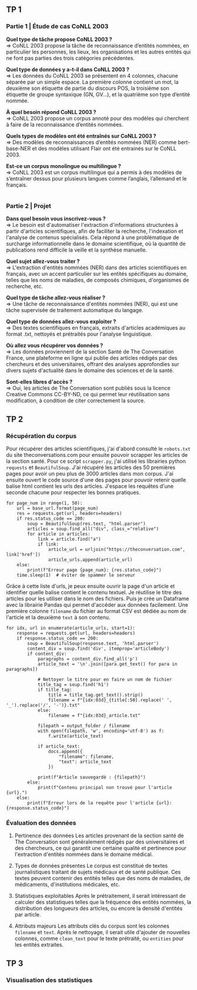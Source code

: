 ## TP 1
### Partie 1 | Étude de cas CoNLL 2003
**Quel type de tâche propose CoNLL 2003 ?**  
⇒ CoNLL 2003 propose la tâche de reconnaissance d’entités nommées, en particulier les personnes, les lieux, les organisations et les autres entités qui ne font pas parties des trois catégories précédentes.  

**Quel type de données y a-t-il dans CoNLL 2003 ?**  
⇒ Les données du CoNLL 2003 se présentent en 4 colonnes, chacune séparée par un simple espace. La première colonne contient un mot, la deuxième son étiquette de partie du discours POS, la troisième son étiquette de groupe syntaxique (GN, GV…), et la quatrième son type d’entité nommée.  

**À quel besoin répond CoNLL 2003 ?**  
⇒ CoNLL 2003 propose un corpus annoté pour des modèles qui cherchent à faire de la reconnaissance d’entités nommées.  

**Quels types de modèles ont été entraînés sur CoNLL 2003 ?**  
⇒ Des modèles de reconnaissances d’entités nommées (NER) comme bert-base-NER et des modèles utilisant Flair ont été entrainés sur le CoNLL 2003.  

**Est-ce un corpus monolingue ou multilingue ?**  
⇒ CoNLL 2003 est un corpus multilingue qui a permis à des modèles de s’entraîner dessus pour plusieurs langues comme l’anglais, l’allemand et le français.  
#
### Partie 2 | Projet   
**Dans quel besoin vous inscrivez-vous ?**  
⇒ Le besoin est d'automatiser l'extraction d'informations structurées à partir d'articles scientifiques, afin de faciliter la recherche, l'indexation et l'analyse de contenus spécialisés. Cela répond à une problématique de surcharge informationnelle dans le domaine scientifique, où la quantité de publications rend difficile la veille et la synthèse manuelle.  

**Quel sujet allez-vous traiter ?**  
⇒ L'extraction d'entités nommées (NER) dans des articles scientifiques en français, avec un accent particulier sur les entités spécifiques au domaine, telles que les noms de maladies, de composés chimiques, d'organismes de recherche, etc.  

**Quel type de tâche allez-vous réaliser ?**  
⇒  Une tâche de reconnaissance d'entités nommées (NER), qui est une tâche supervisée de traitement automatique du langage.  

**Quel type de données allez-vous exploiter ?**  
⇒ Des textes scientifiques en français, extraits d'articles académiques au format .txt, nettoyés et prétraités pour l'analyse linguistique.  

**Où allez vous récupérer vos données ?**  
⇒ Les données proviennent de la section Santé de The Conversation France, une plateforme en ligne qui publie des articles rédigés par des chercheurs et des universitaires, offrant des analyses approfondies sur divers sujets d'actualité dans le domaine des sciences et de la santé.  

**Sont-elles libres d'accès ?**  
⇒ Oui, les articles de The Conversation sont publiés sous la licence Creative Commons CC-BY-ND, ce qui permet leur réutilisation sans modification, à condition de citer correctement la source.  
   
## TP 2
### Récupération du corpus

Pour récupérer des articles scientifiques, j'ai d'abord consulté le `robots.txt` du site theconversations.com pour ensuite pouvoir scrapper les articles de la section santé. Pour ce script `scrapper.py`, j'ai utilisé les librairies python `requests` et `BeautifulSoup`. J'ai récupéré les articles des 50 premières pages pour avoir un peu plus de 3000 articles dans mon corpus. J'ai ensuite ouvert le code source d'une des pages pour pouvoir retenir quelle balise html contient les urls des articles. J'espace les requêtes d'une seconde chacune pour respecter les bonnes pratiques.

```
for page_num in range(1, 50):
    url = base_url.format(page_num)
    res = requests.get(url, headers=headers)
    if res.status_code == 200:
        soup = BeautifulSoup(res.text, "html.parser")
        articles = soup.find_all("div", class_="relative")
        for article in articles:
            link = article.find("a")
            if link:
                article_url = urljoin("https://theconversation.com", link['href'])
                article_urls.append(article_url)
    else:
        print(f"Erreur page {page_num}: {res.status_code}")
    time.sleep(1)  # éviter de spammer le serveur
```

Grâce à cette liste d'urls, je peux ensuite ouvrir la page d'un article et identifier quelle balise contient le contenu textuel. Je réutilise le titre des articles pour les utiliser dans le nom des fichiers. Puis je crée un Dataframe avec la librairie Pandas qui permet d'accéder aux données facilement. Une première colonne `filename` du fichier au format CSV est dédiée au nom de l'article et la deuxième `text` à son contenu.

```
for idx, url in enumerate(article_urls, start=1):
    response = requests.get(url, headers=headers)
    if response.status_code == 200:
        soup = BeautifulSoup(response.text, 'html.parser')
        content_div = soup.find('div', itemprop='articleBody')
        if content_div:
            paragraphs = content_div.find_all('p')
            article_text = '\n'.join([para.get_text() for para in paragraphs])

            # Nettoyer le titre pour en faire un nom de fichier
            title_tag = soup.find('h1')
            if title_tag:
                title = title_tag.get_text().strip()
                filename = f"{idx:03d}_{title[:50].replace(' ', '_').replace('/', '-')}.txt"
            else:
                filename = f"{idx:03d}_article.txt"

            filepath = output_folder / filename
            with open(filepath, 'w', encoding='utf-8') as f:
                f.write(article_text)

            if article_text:
                docs.append({
                    "filename": filename,
                    "text": article_text
                })

            print(f"Article sauvegardé : {filepath}")
        else:
            print(f"Contenu principal non trouvé pour l'article {url}.")
    else:
        print(f"Erreur lors de la requête pour l'article {url}: {response.status_code}")
```

### Évaluation des données

1. Pertinence des données
Les articles provenant de la section santé de The Conversation sont généralement rédigés par des universitaires et des chercheurs, ce qui garantit une certaine qualité et pertinence pour l'extraction d'entités nommées dans le domaine médical.

2. Types de données présentes
 Le corpus est constitué de textes journalistiques traitant de sujets médicaux et de santé publique. Ces textes peuvent contenir des entités telles que des noms de maladies, de médicaments, d'institutions médicales, etc.

3. Statistiques exploitables
Après le prétraitement, il serait intéressant de calculer des statistiques telles que la fréquence des entités nommées, la distribution des longueurs des articles, ou encore la densité d'entités par article.

4. Attributs majeurs
Les attributs clés du corpus sont les colonnes `filename` et `text`. Après le nettoyage, il serait utile d'ajouter de nouvelles colonnes, comme `clean_text` pour le texte prétraité, ou `entities` pour les entités extraites.


###

## TP 3
### Visualisation des statistiques

